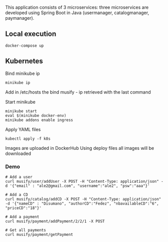 This application consists of 3 microservices: three microservices are developed using Spring Boot in Java (usermanager, catalogmanager, paymanager).

## Local execution
```
docker-compose up
```  

## Kubernetes

Bind minikube ip
```
minikube ip
```
Add in /etc/hosts the bind musify - ip retrieved with the last command

Start minikube 
```
minikube start
eval $(minikube docker-env)
minikube addons enable ingress
```   
Apply YAML files
```  
kubectl apply -f k8s
```  
Images are uploaded in DockerHub
Using deploy files all images will be downloaded

### Demo

```
# Add a user
curl musify/user/addUser -X POST -H "Content-Type: application/json" -d '{"email" : "ale2@gmail.com", "username":"ale2", "psw":"aaa"}'

# Add a CD
curl musify/catalog/addCD -X POST -H "Content-Type: application/json" -d '{"nameCD" : "Disumano", "authorCD":"Fedez", "nbavailableCD":"6", "priceCD":"18"}'

# Add a payment
curl musify/payment/addPayment/2/2/1 -X POST

# Get all payments
curl musify/payment/getPayment

